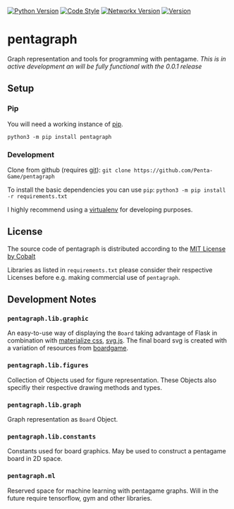 [![Python Version](https://img.shields.io/badge/python-3.8.2-blue?style=for-the-badge&logo=python)](https://www.python.org/downloads/release/python-382/) [![Code Style](https://img.shields.io/badge/Style-black-%23000000?style=for-the-badge)](https://black.readthedocs.io/) [![Networkx Version](https://img.shields.io/badge/NetworkX-2.4-orange?style=for-the-badge)](https://networkx.github.io/) [![Version](https://img.shields.io/badge/Version-Beta-red?style=for-the-badge)](https://pypi.org/project/pentagraph/)

# pentagraph

Graph representation and tools for programming with pentagame. *This is in active development an will be fully functional with the 0.0.1 release*

## Setup

### Pip

You will need a working instance of [pip](https://www.makeuseof.com/tag/install-pip-for-python/).

`python3 -m pip install pentagraph`

### Development

Clone from github (requires [git](https://git-scm.com/book/en/v2/Getting-Started-Installing-Git)): `git clone https://github.com/Penta-Game/pentagraph`

To install the basic dependencies you can use `pip`: `python3 -m pip install -r requirements.txt`

I highly recommend using a [virtualenv](https://docs.python.org/3/library/venv.html) for developing purposes.

## License

The source code of pentagraph is distributed according to the [MIT License by Cobalt](https://github.com/Penta-Game/pentagraph/blob/master/LICENSE)

Libraries as listed in `requirements.txt` please consider their respective Licenses before e.g. making commercial use of `pentagraph`.

## Development Notes

### `pentagraph.lib.graphic`

An easy-to-use way of displaying the `Board` taking advantage of Flask in combination with [materialize css](https://materializecss.com/), [svg.js](https://svgjs.com/docs/3.0). The final board svg is created with a variation of resources from [boardgame](https://github.com/Penta-Game/boardgame).

### `pentagraph.lib.figures`

Collection of Objects used for figure representation. These Objects also specifiy their respective drawing methods and types.

### `pentagraph.lib.graph`

Graph representation as `Board` Object.

### `pentagraph.lib.constants`

Constants used for board graphics. May be used to construct a pentagame board in 2D space.

### `pentagraph.ml`

Reserved space for machine learning with pentagame graphs. Will in the future require tensorflow, gym and other libraries.
